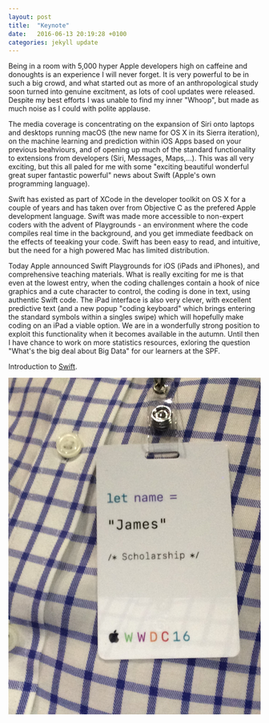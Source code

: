 ```yaml
---
layout: post
title:  "Keynote"
date:   2016-06-13 20:19:28 +0100
categories: jekyll update
---
```


Being in a room with 5,000 hyper Apple developers high on caffeine and donoughts is an experience I will never forget. It is very powerful to be in such a big crowd, and what started out as more of an anthropological study soon turned into genuine excitment, as lots of cool updates were released. Despite my best efforts I was unable to find my inner "Whoop", but made as much noise as I could with polite applause. 

The media coverage is concentrating on the expansion of Siri onto laptops and desktops running macOS (the new name for OS X in its Sierra iteration), on the machine learning and prediction within iOS Apps based on your previous beahviours, and of opening up much of the standard functionality to extensions from developers (Siri, Messages, Maps,...). This was all very exciting, but this all paled for me with some "exciting beautiful wonderful great super fantastic powerful" news about Swift (Apple's own programming language).

Swift has existed as part of XCode in the developer toolkit on OS X for a couple of years and has taken over from Objective C as the prefered Apple development language. Swift was made more accessible to non-expert coders with the advent of Playgrounds - an environment where the code compiles real time in the background, and you get immediate feedback on the effects of teeaking your code. Swift has been easy to read, and intuitive, but the need for a high powered Mac has limited distribution.

Today Apple announced Swift Playgrounds for iOS (iPads and iPhones), and comprehensive teaching materials. What is really exciting for me is that even at the lowest entry, when the coding challenges contain a hook of nice graphics and a cute character to control, the coding is done in text, using authentic Swift code. The iPad interface is also very clever, with excellent predictive text (and a new popup "coding keyboard" which brings entering the standard symbols within a singles swipe) which will hopefully make coding on an iPad a viable option. We are in a wonderfully strong position to exploit this functionality when it becomes available in the autumn. Until then I have chance to work on more statistics resources, exloring the question "What's the big deal about Big Data" for our learners at the SPF.

Introduction to [Swift](https://developer.apple.com/library/ios/documentation/Swift/Conceptual/Swift_Programming_Language/index.html#//apple_ref/doc/uid/TP40014097-CH3-ID0).

![alt text](/assets/JSCSF.jpg "WWDC 2016")




